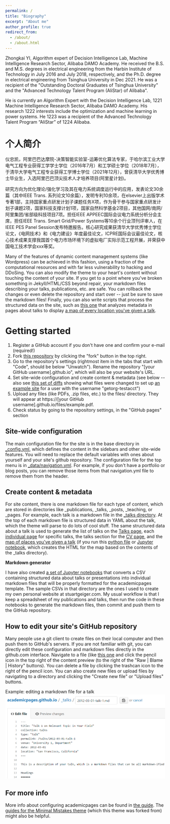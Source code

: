 ```yaml
---
permalink: /
title: "Biography"
excerpt: "About me"
author_profile: true
redirect_from: 
  - /about/
  - /about.html
---
```


Zhongkai YI, Algorithm expert of Decision Intelligence Lab, Machine Intelligence Research Sector, Alibaba DAMO Academy. He received the B.S. and M.S. degrees in electrical engineering from the Harbin Institute of Technology in July 2016 and July 2018, respectively, and the Ph.D. degree in electrical engineering from Tsinghua University in Dec 2021. He was a recipient of the "Outstanding Doctoral Graduates of Tsinghua University" and the "Advanced Technology Talent Program (AliStar) of Alibaba".

He is currently an Algorithm Expert with the Decision Intelligence Lab, 1221
Machine Intelligence Research Sector, Alibaba DAMO Academy. His research 1222
interests include the optimization and machine learning in power systems. He 1223
was a recipient of the Advanced Technology Talent Program “AliStar” of 1224
Alibaba.


个人简介
======
仪忠凯，阿里巴巴达摩院-决策智能实验室-运筹优化算法专家，于哈尔滨工业大学电气工程专业获得工学学士学位（2016年7月）和工学硕士学位（2018年7月），于清华大学电气工程专业获得工学博士学位（2021年12月），曾获清华大学优秀博士毕业生，入选阿里巴巴顶尖技术人才培养项目(阿里星计划)。

研究方向为优化理论/强化学习及其在电力系统调度运行中的应用，发表论文30余篇（其中IEEE Trans. 系列论文10余篇），发明专利10余项，在elsevier上出版学术专著1部，主持国家重点研发计划子课题任务X项，作为骨干参与国家重点研发计划子课题2项，国家科技支撑计划1项，国家自然科学基金2项目，其他国网/南网/阿里集团/省部级科技项目7项。担任IEEE APPEEC国际会议电力系统分析分会主席，担任IEEE Trans. Smart Grid/Power Systems等10余个行业顶刊评审人，在IEEE PES Panel Session发布特邀报告。核心研究成果获清华大学优秀博士学位论文，《电网技术》和《电力建设》年度最佳论文，ICPRE国际会议最佳论文，核心技术成果支撑我国首个电力市场环境下的虚拟电厂实际示范工程开展，并荣获中国电工技术学会xxx等奖。

Many of the features of dynamic content management systems (like Wordpress) can be achieved in this fashion, using a fraction of the computational resources and with far less vulnerability to hacking and DDoSing. You can also modify the theme to your heart's content without touching the content of your site. If you get to a point where you've broken something in Jekyll/HTML/CSS beyond repair, your markdown files describing your talks, publications, etc. are safe. You can rollback the changes or even delete the repository and start over -- just be sure to save the markdown files! Finally, you can also write scripts that process the structured data on the site, such as [this one](https://github.com/academicpages/academicpages.github.io/blob/master/talkmap.ipynb) that analyzes metadata in pages about talks to display [a map of every location you've given a talk](https://academicpages.github.io/talkmap.html).

Getting started
======
1. Register a GitHub account if you don't have one and confirm your e-mail (required!)
1. Fork [this repository](https://github.com/academicpages/academicpages.github.io) by clicking the "fork" button in the top right. 
1. Go to the repository's settings (rightmost item in the tabs that start with "Code", should be below "Unwatch"). Rename the repository "[your GitHub username].github.io", which will also be your website's URL.
1. Set site-wide configuration and create content & metadata (see below -- also see [this set of diffs](http://archive.is/3TPas) showing what files were changed to set up [an example site](https://getorg-testacct.github.io) for a user with the username "getorg-testacct")
1. Upload any files (like PDFs, .zip files, etc.) to the files/ directory. They will appear at https://[your GitHub username].github.io/files/example.pdf.  
1. Check status by going to the repository settings, in the "GitHub pages" section

Site-wide configuration
------
The main configuration file for the site is in the base directory in [_config.yml](https://github.com/academicpages/academicpages.github.io/blob/master/_config.yml), which defines the content in the sidebars and other site-wide features. You will need to replace the default variables with ones about yourself and your site's github repository. The configuration file for the top menu is in [_data/navigation.yml](https://github.com/academicpages/academicpages.github.io/blob/master/_data/navigation.yml). For example, if you don't have a portfolio or blog posts, you can remove those items from that navigation.yml file to remove them from the header. 

Create content & metadata
------
For site content, there is one markdown file for each type of content, which are stored in directories like _publications, _talks, _posts, _teaching, or _pages. For example, each talk is a markdown file in the [_talks directory](https://github.com/academicpages/academicpages.github.io/tree/master/_talks). At the top of each markdown file is structured data in YAML about the talk, which the theme will parse to do lots of cool stuff. The same structured data about a talk is used to generate the list of talks on the [Talks page](https://academicpages.github.io/talks), each [individual page](https://academicpages.github.io/talks/2012-03-01-talk-1) for specific talks, the talks section for the [CV page](https://academicpages.github.io/cv), and the [map of places you've given a talk](https://academicpages.github.io/talkmap.html) (if you run this [python file](https://github.com/academicpages/academicpages.github.io/blob/master/talkmap.py) or [Jupyter notebook](https://github.com/academicpages/academicpages.github.io/blob/master/talkmap.ipynb), which creates the HTML for the map based on the contents of the _talks directory).

**Markdown generator**

I have also created [a set of Jupyter notebooks](https://github.com/academicpages/academicpages.github.io/tree/master/markdown_generator
) that converts a CSV containing structured data about talks or presentations into individual markdown files that will be properly formatted for the academicpages template. The sample CSVs in that directory are the ones I used to create my own personal website at stuartgeiger.com. My usual workflow is that I keep a spreadsheet of my publications and talks, then run the code in these notebooks to generate the markdown files, then commit and push them to the GitHub repository.

How to edit your site's GitHub repository
------
Many people use a git client to create files on their local computer and then push them to GitHub's servers. If you are not familiar with git, you can directly edit these configuration and markdown files directly in the github.com interface. Navigate to a file (like [this one](https://github.com/academicpages/academicpages.github.io/blob/master/_talks/2012-03-01-talk-1.md) and click the pencil icon in the top right of the content preview (to the right of the "Raw | Blame | History" buttons). You can delete a file by clicking the trashcan icon to the right of the pencil icon. You can also create new files or upload files by navigating to a directory and clicking the "Create new file" or "Upload files" buttons. 

Example: editing a markdown file for a talk
![Editing a markdown file for a talk](/images/editing-talk.png)

For more info
------
More info about configuring academicpages can be found in [the guide](https://academicpages.github.io/markdown/). The [guides for the Minimal Mistakes theme](https://mmistakes.github.io/minimal-mistakes/docs/configuration/) (which this theme was forked from) might also be helpful.
